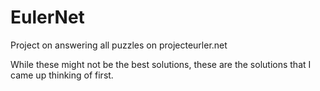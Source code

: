 # EulerNet
Project on answering all puzzles on projecteurler.net

While these might not be the best solutions, these are the solutions that I came up thinking of first.
